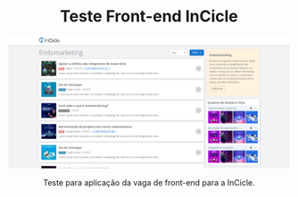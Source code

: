 <h1 align="center">Teste Front-end InCicle</h1>

<div align="center">
  <img src="./public/teste-frontend-incicle.png" width="700px" />
</div>

<p></p>
<p align="center">Teste para aplicação da vaga de front-end para a InCicle.</p>
